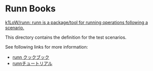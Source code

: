 # Runn Books

[k1LoW/runn: runn is a package/tool for running operations following a scenario\.](https://github.com/k1LoW/runn)

This directory contains the definition for the test scenarios.

See following links for more information:

- [runn クックブック](https://zenn.dev/k1low/books/runn-cookbook)
- [runnチュートリアル](https://zenn.dev/katzumi/books/runn-tutorial)
